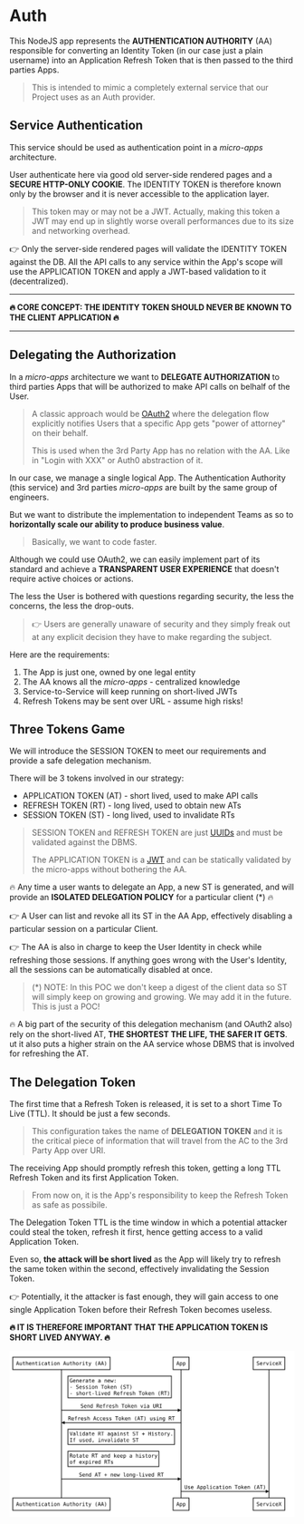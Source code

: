 # Auth

This NodeJS app represents the **AUTHENTICATION AUTHORITY** (AA) responsible for converting an Identity Token (in our case just a plain username) into an Application Refresh Token that is then passed to the third parties Apps.

> This is intended to mimic a completely external service that our Project uses as an Auth provider.

## Service Authentication

This service should be used as authentication point in a _micro-apps_ architecture.

User authenticate here via good old server-side rendered pages and a **SECURE HTTP-ONLY COOKIE**. The IDENTITY TOKEN is therefore known only
by the browser and it is never accessible to the application layer.

> This token may or may not be a JWT. Actually, making this token a JWT may end up in slightly worse overall performances due to its size and networking overhead.

👉 Only the server-side rendered pages will validate the IDENTITY TOKEN against the DB. All the API calls to any service within the App's scope will use the APPLICATION TOKEN and apply a JWT-based validation to it (decentralized).

---

**🔥 CORE CONCEPT: THE IDENTITY TOKEN SHOULD NEVER BE KNOWN TO THE CLIENT APPLICATION 🔥**

---

## Delegating the Authorization

In a _micro-apps_ architecture we want to **DELEGATE AUTHORIZATION** to third parties Apps that will be authorized to make API calls on belhalf of the User.

> A classic approach would be [OAuth2](https://oauth.net/2/) where the delegation flow explicitly notifies Users that a specific App gets "power of attorney" on their behalf.
>
> This is used when the 3rd Party App has no relation with the AA. Like in "Login with XXX" or Auth0 abstraction of it.

In our case, we manage a single logical App. The Authentication Authority (this service) and 3rd parties _micro-apps_ are built by the same group of engineers.

But we want to distribute the implementation to independent Teams as so to **horizontally scale our ability to produce business value**.

> Basically, we want to code faster.

Although we could use OAuth2, we can easily implement part of its standard and achieve a **TRANSPARENT USER EXPERIENCE** that doesn't require active choices or actions.

The less the User is bothered with questions regarding security, the less the concerns, the less the drop-outs.

> 👉 Users are generally unaware of security and they simply freak out at any explicit decision they have to make regarding the subject.

Here are the requirements:

1. The App is just one, owned by one legal entity
2. The AA knows all the _micro-apps_ - centralized knowledge
3. Service-to-Service will keep running on short-lived JWTs
4. Refresh Tokens may be sent over URL - assume high risks!

## Three Tokens Game

We will introduce the SESSION TOKEN to meet our requirements and provide a safe delegation mechanism.

There will be 3 tokens involved in our strategy:

- APPLICATION TOKEN (AT) - short lived, used to make API calls
- REFRESH TOKEN (RT) - long lived, used to obtain new ATs
- SESSION TOKEN (ST) - long lived, used to invalidate RTs

> SESSION TOKEN and REFRESH TOKEN are just [UUIDs](https://en.wikipedia.org/wiki/Universally_unique_identifier) and must be validated against the DBMS.
>
> The APPLICATION TOKEN is a [JWT](https://jwt.io/) and can be statically validated by the micro-apps without bothering the AA.

🔥 Any time a user wants to delegate an App, a new ST is generated, and will provide an **ISOLATED DELEGATION POLICY** for a particular client (\*) 🔥

👉 A User can list and revoke all its ST in the AA App, effectively disabling a particular session on a particular Client.

👉 The AA is also in charge to keep the User Identity in check while refreshing those sessions. If anything goes wrong with the User's Identity, all the sessions can be automatically disabled at once.

> (\*) NOTE: In this POC we don't keep a digest of the client data so ST will simply keep on growing and growing. We may add it in the future. This is just a POC!

🔥 A big part of the security of this delegation mechanism (and OAuth2 also) rely on the short-lived AT, **THE SHORTEST THE LIFE, THE SAFER IT GETS**. ut it also puts a higher strain on the AA service whose DBMS that is involved for refreshing the AT.

## The Delegation Token

The first time that a Refresh Token is released, it is set to a short Time To Live (TTL). It should be just a few seconds.

> This configuration takes the name of **DELEGATION TOKEN** and it is the critical piece of information that will travel from the AC to the 3rd Party App over URI.

The receiving App should promptly refresh this token, getting a long TTL Refresh Token and its first Application Token.

> From now on, it is the App's responsibility to keep the Refresh Token as safe as possibile.

The Delegation Token TTL is the time window in which a potential attacker could steal the token, refresh it first, hence getting access to a valid Application Token.

Even so, **the attack will be short lived** as the App will likely try to refresh the same token within the second, effectively invalidating the Session Token.

👉 Potentially, it the attacker is fast enough, they will gain access to one single Application Token before their Refresh Token becomes useless.

**🔥 IT IS THEREFORE IMPORTANT THAT THE APPLICATION TOKEN IS SHORT LIVED ANYWAY. 🔥**

![AuthenticationLESS Flow](../../docs/diagrams/authentication-less-flow.svg)
